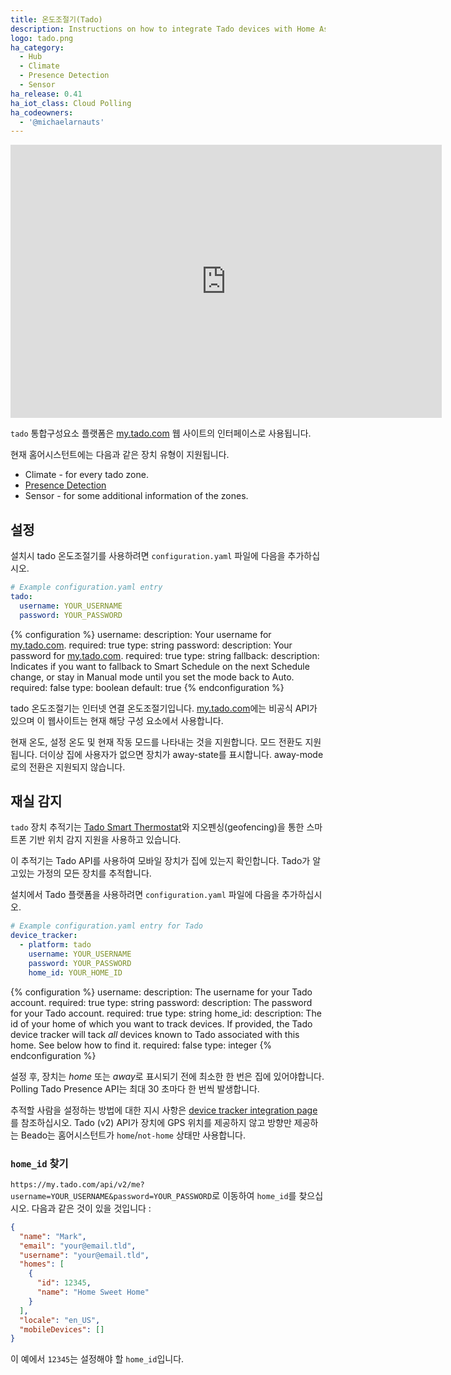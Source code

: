 ```yaml
---
title: 온도조절기(Tado)
description: Instructions on how to integrate Tado devices with Home Assistant.
logo: tado.png
ha_category:
  - Hub
  - Climate
  - Presence Detection
  - Sensor
ha_release: 0.41
ha_iot_class: Cloud Polling
ha_codeowners:
  - '@michaelarnauts'
---
```


<div class='videoWrapper'>
<iframe width="690" height="437" src="https://www.youtube.com/embed/fokYFEWo4HA" frameborder="0" allow="accelerometer; autoplay; encrypted-media; gyroscope; picture-in-picture" allowfullscreen></iframe>
</div>

`tado` 통합구성요소 플랫폼은 [my.tado.com](https://my.tado.com/) 웹 사이트의 인터페이스로 사용됩니다.

현재 홈어시스턴트에는 다음과 같은 장치 유형이 지원됩니다.

- Climate - for every tado zone.
- [Presence Detection](#presence-detection)
- Sensor - for some additional information of the zones.

## 설정

설치시 tado 온도조절기를 사용하려면 `configuration.yaml` 파일에 다음을 추가하십시오.

```yaml
# Example configuration.yaml entry
tado:
  username: YOUR_USERNAME
  password: YOUR_PASSWORD
```

{% configuration %}
username:
  description: Your username for [my.tado.com](https://my.tado.com/).
  required: true
  type: string
password:
  description: Your password for [my.tado.com](https://my.tado.com/).
  required: true
  type: string
fallback:
  description: Indicates if you want to fallback to Smart Schedule on the next Schedule change, or stay in Manual mode until you set the mode back to Auto.
  required: false
  type: boolean
  default: true
{% endconfiguration %}

tado 온도조절기는 인터넷 연결 온도조절기입니다. [my.tado.com](https://my.tado.com/)에는 비공식 API가 있으며 이 웹사이트는 현재 해당 구성 요소에서 사용합니다.

현재 온도, 설정 온도 및 현재 작동 모드를 나타내는 것을 지원합니다. 모드 전환도 지원됩니다. 더이상 집에 사용자가 없으면 장치가 away-state를 표시합니다. away-mode로의 전환은 지원되지 않습니다.

## 재실 감지

`tado` 장치 추적기는 [Tado Smart Thermostat](https://www.tado.com/)와 지오펜싱(geofencing)을 통한 스마트폰 기반 위치 감지 지원을 사용하고 있습니다.

이 추적기는 Tado API를 사용하여 모바일 장치가 집에 있는지 확인합니다. Tado가 알고있는 가정의 모든 장치를 추적합니다.

설치에서 Tado 플랫폼을 사용하려면 `configuration.yaml` 파일에 다음을 추가하십시오.

```yaml
# Example configuration.yaml entry for Tado
device_tracker:
  - platform: tado
    username: YOUR_USERNAME
    password: YOUR_PASSWORD
    home_id: YOUR_HOME_ID
```

{% configuration %}
username:
  description: The username for your Tado account.
  required: true
  type: string
password:
  description: The password for your Tado account.
  required: true
  type: string
home_id:
  description: The id of your home of which you want to track devices. If provided, the Tado device tracker will tack *all* devices known to Tado associated with this home. See below how to find it.
  required: false
  type: integer
{% endconfiguration %}

설정 후, 장치는 *home* 또는 *away*로 표시되기 전에 최소한 한 번은 집에 있어야합니다.
Polling Tado Presence API는 최대 30 초마다 한 번씩 발생합니다.

추적할 사람을 설정하는 방법에 대한 지시 사항은 [device tracker integration page](/integrations/device_tracker/)를 참조하십시오. Tado (v2) API가 장치에 GPS 위치를 제공하지 않고 방향만 제공하는 Beado는 홈어시스턴트가 `home`/`not-home` 상태만 사용합니다.

### `home_id` 찾기

`https://my.tado.com/api/v2/me?username=YOUR_USERNAME&password=YOUR_PASSWORD`로 이동하여 `home_id`를 찾으십시오. 다음과 같은 것이 있을 것입니다 :

```json
{
  "name": "Mark",
  "email": "your@email.tld",
  "username": "your@email.tld",
  "homes": [
    {
      "id": 12345,
      "name": "Home Sweet Home"
    }
  ],
  "locale": "en_US",
  "mobileDevices": []
}
```

이 예에서 `12345`는 설정해야 할 `home_id`입니다.